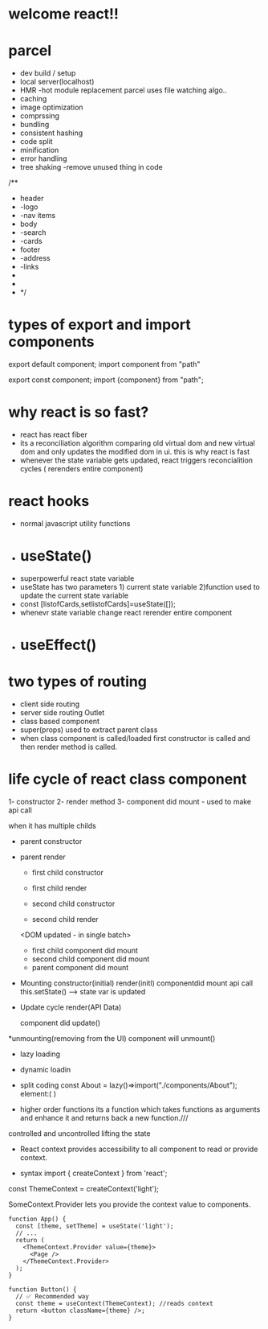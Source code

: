 # welcome react!!
# parcel 
- dev build / setup
- local server(localhost)
- HMR -hot module replacement parcel uses file watching algo..
- caching
- image optimization
- comprssing
- bundling
- consistent hashing
- code split
- minification
- error handling
- tree shaking -remove unused thing in code

/**
 * header
 * -logo
 * -nav items
 * body
 * -search
 * -cards
 * footer
 * -address
 * -links
 * 
 * 
 *  */ 

 # types of export and import components

 export default component;
 import component from "path"


 export const component;
 import {component} from "path";
 # why react is so fast?
 - react has react fiber 
 - its a reconciliation algorithm comparing old virtual dom and new virtual dom and only updates the modified dom in ui. this is why react is fast
- whenever the state variable gets updated, react triggers reconcialition cycles ( rerenders entire component)
 # react hooks
 - normal javascript utility functions
 - # useState() 
 - superpowerful react state variable
 - useState has two parameters 1) current state variable 2)function used to update the current state variable
 - const [listofCards,setlistofCards]=useState([]);
 - whenevr state variable change react rerender entire component
 - # useEffect()

 # two types of routing
 - client side routing
 - server side routing
 Outlet
 - class based component
 - super(props) used to extract parent class
 - when class component is called/loaded first constructor is called and then render method is called.
 # life cycle of react class component 
 1- constructor
 2- render method
 3- component did mount - used to make api call

 when it has multiple childs
 - parent constructor 
 - parent render 

    - first child constructor 
    - first child render 

    - second child constructor
    - second child render

    <DOM updated - in single batch>

    - first child component did mount
    - second child component did mount
    - parent component did mount

* Mounting
    constructor(initial) 
    render(initl)
        <html dummy>
    componentdid mount
        api call
        this.setState() --> state var is updated

* Update cycle
    render(API Data)
    <html updates API data>
    component did update()

*unmounting(removing from the UI)
    component will unmount()

* lazy loading
* dynamic loadin
* split coding
 const About = lazy()=>import("./components/About");
 element:(
    <suspence> <About/></suspence>
 )

* higher order functions
its a function which takes functions as arguments and enhance it and returns back a new function.///

controlled and uncontrolled
lifting the state

* React context provides accessibility to all component to read or provide context.
- syntax
import { createContext } from 'react';

const ThemeContext = createContext('light');

SomeContext.Provider lets you provide the context value to components.
````
function App() {
  const [theme, setTheme] = useState('light');
  // ...
  return (
    <ThemeContext.Provider value={theme}>
      <Page />
    </ThemeContext.Provider>
  );
}
````
````
function Button() {
  // ✅ Recommended way
  const theme = useContext(ThemeContext); //reads context
  return <button className={theme} />;
}
````